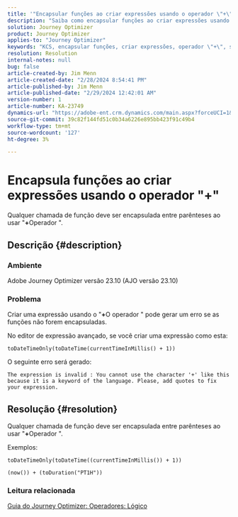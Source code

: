 ```yaml
---
title: '"Encapsular funções ao criar expressões usando o operador \"+\"'
description: "Saiba como encapsular funções ao criar expressões usando o operador \"+\" evita erros na versão 23.10 do Adobe Journey Optimizer."
solution: Journey Optimizer
product: Journey Optimizer
applies-to: "Journey Optimizer"
keywords: "KCS, encapsular funções, criar expressões, operador \"+\", solução de problemas, AJO versão 23.10, Adobe Journey Optimizer versão 23.10"
resolution: Resolution
internal-notes: null
bug: false
article-created-by: Jim Menn
article-created-date: "2/28/2024 8:54:41 PM"
article-published-by: Jim Menn
article-published-date: "2/29/2024 12:42:01 AM"
version-number: 1
article-number: KA-23749
dynamics-url: "https://adobe-ent.crm.dynamics.com/main.aspx?forceUCI=1&pagetype=entityrecord&etn=knowledgearticle&id=dc42ec91-7bd6-ee11-9079-6045bd006268"
source-git-commit: 39c82f144fd51c0b34a6226e895bb423f91c49b4
workflow-type: tm+mt
source-wordcount: '127'
ht-degree: 3%

---
```


# Encapsula funções ao criar expressões usando o operador &quot;+&quot;


Qualquer chamada de função deve ser encapsulada entre parênteses ao usar &quot;<b>+</b>Operador &quot;.

## Descrição {#description}


### Ambiente

Adobe Journey Optimizer versão 23.10 (AJO versão 23.10)

### Problema

Criar uma expressão usando o &quot;<b>+</b>O operador &quot; pode gerar um erro se as funções não forem encapsuladas.

No editor de expressão avançado, se você criar uma expressão como esta:


```
toDateTimeOnly(toDateTime(currentTimeInMillis() + 1))
```


O seguinte erro será gerado:


```
The expression is invalid : You cannot use the character '+' like this because it is a keyword of the language. Please, add quotes to fix your expression.
```



## Resolução {#resolution}


Qualquer chamada de função deve ser encapsulada entre parênteses ao usar &quot;<b>+</b>Operador &quot;.

Exemplos:


```
toDateTimeOnly(toDateTime((currentTimeInMillis()) + 1))
```



```
(now()) + (toDuration("PT1H"))
```


### Leitura relacionada

[Guia do Journey Optimizer: Operadores: Lógico](https://experienceleague.adobe.com/docs/journey-optimizer/using/orchestrate-journeys/building-advanced-conditions-journeys/syntax/operators.html#%2B-2)
